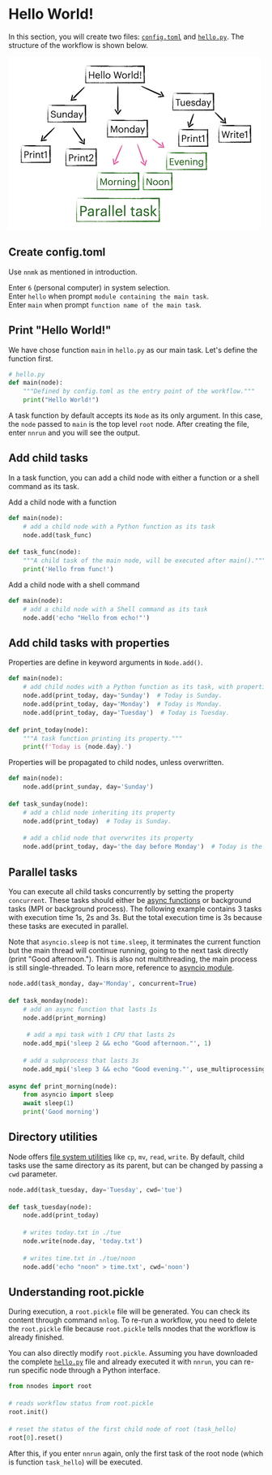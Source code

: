 # Hello World!

In this section, you will create two files: [```config.toml```](https://raw.githubusercontent.com/icui/nnodes/main/examples/hello/config.toml) and [```hello.py```](https://raw.githubusercontent.com/icui/nnodes/main/examples/hello/hello.py). The structure of the workflow is shown below.

![Workflow](../../../doc/source/images/introduction/hello.png)

## Create config.toml
Use ```nnmk``` as mentioned in introduction.

Enter `6` (personal computer) in system selection.<br>
Enter ```hello``` when prompt ```module containing the main task```.<br>
Enter ```main``` when prompt ```function name of the main task```.

## Print "Hello World!"
We have chose function ```main``` in ```hello.py``` as our main task. Let's define the function first.
```py
# hello.py
def main(node):
    """Defined by config.toml as the entry point of the workflow."""
    print("Hello World!")
```
A task function by default accepts its ```Node``` as its only argument. In this case, the ```node``` passed to ```main``` is the top level ```root``` node. After creating the file, enter ```nnrun``` and you will see the output.

## Add child tasks
In a task function, you can add a child node with either a function or a shell command as its task.

Add a child node with a function
```py
def main(node):
    # add a child node with a Python function as its task
    node.add(task_func)

def task_func(node):
    """A child task of the main node, will be executed after main()."""
    print('Hello from func!')
```

Add a child node with a shell command
```py
def main(node):
    # add a child node with a Shell command as its task
    node.add('echo "Hello from echo!"')
```

## Add child tasks with properties
Properties are define in keyword arguments in ```Node.add()```.
```py
def main(node):
    # add child nodes with a Python function as its task, with properties defined
    node.add(print_today, day='Sunday')  # Today is Sunday.
    node.add(print_today, day='Monday')  # Today is Monday.
    node.add(print_today, day='Tuesday')  # Today is Tuesday.

def print_today(node):
    """A task function printing its property."""
    print(f'Today is {node.day}.')
```

Properties will be propagated to child nodes, unless overwritten.

```py
def main(node):
    node.add(print_sunday, day='Sunday')

def task_sunday(node):
    # add a chlid node inheriting its property
    node.add(print_today)  # Today is Sunday.

    # add a chlid node that overwrites its property
    node.add(print_today, day='the day before Monday')  # Today is the day before Monday.
```

## Parallel tasks
You can execute all child tasks concurrently by setting the property ```concurrent```. These tasks should either be [async functions](https://docs.python.org/3/library/asyncio-task.html#awaitables) or background tasks (MPI or background process). The following example contains 3 tasks with execution time 1s, 2s and 3s. But the total execution time is 3s because these tasks are executed in parallel.

Note that ```asyncio.sleep``` is not ```time.sleep```, it terminates the current function but the main thread will continue running, going to the next task directly (print "Good afternoon."). This is also not multithreading, the main process is still single-threaded. To learn more, reference to [asyncio module](https://docs.python.org/3/library/asyncio.html).

```py
node.add(task_monday, day='Monday', concurrent=True)

def task_monday(node):
    # add an async function that lasts 1s
    node.add(print_morning) 

     # add a mpi task with 1 CPU that lasts 2s
    node.add_mpi('sleep 2 && echo "Good afternoon."', 1)

    # add a subprocess that lasts 3s
    node.add_mpi('sleep 3 && echo "Good evening."', use_multiprocessing=True)

async def print_morning(node):
    from asyncio import sleep
    await sleep(1)
    print('Good morning')
```


## Directory utilities
Node offers [file system utilities](https://icui.github.io/nnodes/reference/directory.html) like ```cp```, ```mv```, ```read```, ```write```. By default, child tasks use the same directory as its parent, but can be changed by passing a ```cwd``` parameter.
```py
node.add(task_tuesday, day='Tuesday', cwd='tue')

def task_tuesday(node):
    node.add(print_today)

    # writes today.txt in ./tue
    node.write(node.day, 'today.txt')

    # writes time.txt in ./tue/noon
    node.add('echo "noon" > time.txt', cwd='noon')
```

## Understanding root.pickle
During execution, a ```root.pickle``` file will be generated. You can check its content through command ```nnlog```. To re-run a workflow, you need to delete the ```root.pickle``` file because ```root.pickle``` tells nnodes that the workflow is already finished.

You can also directly modify ```root.pickle```. Assuming you have downloaded the complete [```hello.py```](https://raw.githubusercontent.com/icui/nnodes/main/examples/hello/hello.py) file and already executed it with ```nnrun```, you can re-run specific node through a Python interface.

```py
from nnodes import root

# reads workflow status from root.pickle
root.init()

# reset the status of the first child node of root (task_hello)
root[0].reset()
```

After this, if you enter ```nnrun``` again, only the first task of the root node (which is function ```task_hello```) will be executed.
